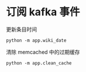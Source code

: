# 订阅 kafka 事件

更新条目时间

```shell
python -m app.wiki_date
```


清除 memcached 中的过期缓存
```shell
python -m app.clean_cache
```
